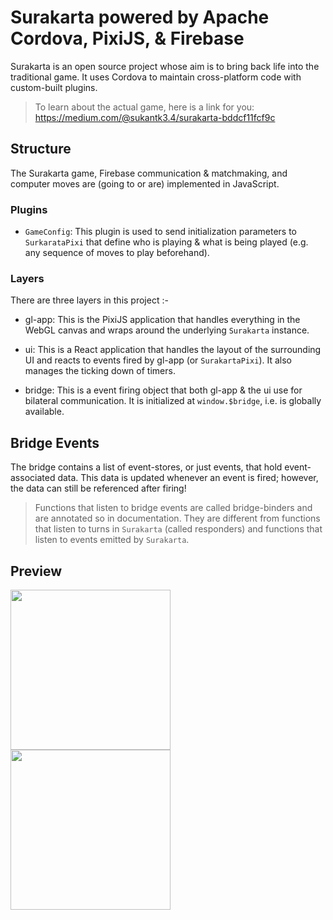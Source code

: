 # Surakarta powered by Apache Cordova, PixiJS, & Firebase

Surakarta is an open source project whose aim is to bring back life into the traditional game. It uses Cordova to maintain cross-platform code with custom-built plugins.

> To learn about the actual game, here is a link for you: https://medium.com/@sukantk3.4/surakarta-bddcf11fcf9c

## Structure

The Surakarta game, Firebase communication & matchmaking, and computer moves are (going to or are) implemented in JavaScript.

### Plugins

* `GameConfig`: This plugin is used to send initialization parameters to `SurkarataPixi` that define who is playing & what is being played (e.g. any sequence of moves to play beforehand).

### Layers

There are three layers in this project :-

* gl-app: This is the PixiJS application that handles everything in the WebGL canvas and wraps around the underlying `Surakarta` instance.

* ui: This is a React application that handles the layout of the surrounding UI and reacts to events fired by gl-app (or `SurakartaPixi`). It also manages the ticking down of timers.

* bridge: This is a event firing object that both gl-app & the ui use for bilateral communication. It is initialized at `window.$bridge`, i.e. is globally available.

## Bridge Events

The bridge contains a list of event-stores, or just events, that hold event-associated data. This data is updated whenever an event is fired; however, the data can still be referenced after firing!

> Functions that listen to bridge events are called bridge-binders and are annotated so in documentation. They are different from functions that listen to turns in `Surakarta` (called responders) and functions that listen to events emitted by `Surakarta`.

## Preview
<p>
  <img src="https://i.ibb.co/KF6jcP6/Screenshot-1578363934.png" width="256" />
  <img src="https://i.ibb.co/kBVQ1GZ/Screenshot-1578708270.png" width="256" />
</p>
